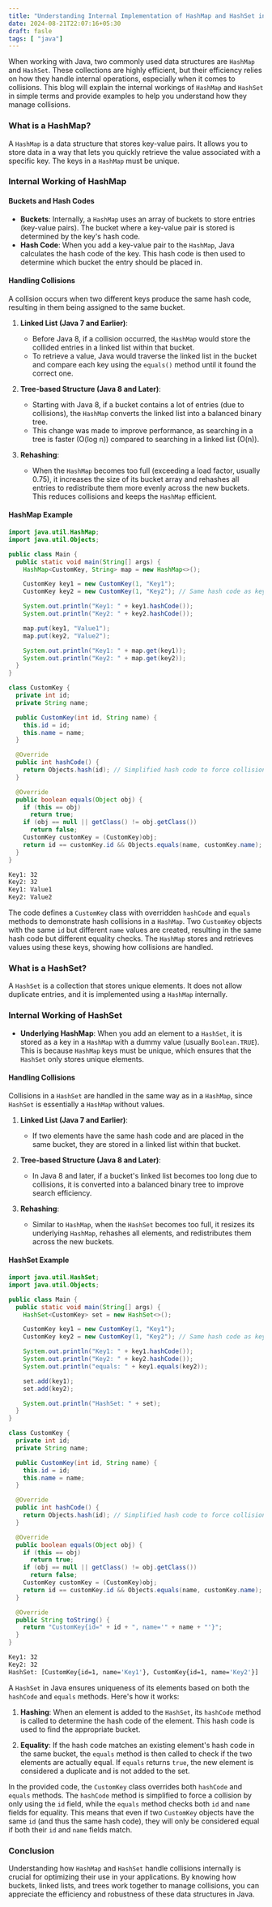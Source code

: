 ```yaml
---
title: "Understanding Internal Implementation of HashMap and HashSet in Java"
date: 2024-08-21T22:07:16+05:30
draft: fasle
tags: [ "java"]
---
```


When working with Java, two commonly used data structures are `HashMap` and `HashSet`. These collections are highly efficient, but their efficiency relies on how they handle internal operations, especially when it comes to collisions. This blog will explain the internal workings of `HashMap` and `HashSet` in simple terms and provide examples to help you understand how they manage collisions.

### What is a HashMap?

A `HashMap` is a data structure that stores key-value pairs. It allows you to store data in a way that lets you quickly retrieve the value associated with a specific key. The keys in a `HashMap` must be unique.

### Internal Working of HashMap

#### Buckets and Hash Codes

- **Buckets**: Internally, a `HashMap` uses an array of buckets to store entries (key-value pairs). The bucket where a key-value pair is stored is determined by the key's hash code.
- **Hash Code**: When you add a key-value pair to the `HashMap`, Java calculates the hash code of the key. This hash code is then used to determine which bucket the entry should be placed in.

#### Handling Collisions

A collision occurs when two different keys produce the same hash code, resulting in them being assigned to the same bucket.

1. **Linked List (Java 7 and Earlier)**:
   - Before Java 8, if a collision occurred, the `HashMap` would store the collided entries in a linked list within that bucket.
   - To retrieve a value, Java would traverse the linked list in the bucket and compare each key using the `equals()` method until it found the correct one.

2. **Tree-based Structure (Java 8 and Later)**:
   - Starting with Java 8, if a bucket contains a lot of entries (due to collisions), the `HashMap` converts the linked list into a balanced binary tree.
   - This change was made to improve performance, as searching in a tree is faster (O(log n)) compared to searching in a linked list (O(n)).

3. **Rehashing**:
   - When the `HashMap` becomes too full (exceeding a load factor, usually 0.75), it increases the size of its bucket array and rehashes all entries to redistribute them more evenly across the new buckets. This reduces collisions and keeps the `HashMap` efficient.

#### HashMap Example

```java
import java.util.HashMap;
import java.util.Objects;

public class Main {
  public static void main(String[] args) {
    HashMap<CustomKey, String> map = new HashMap<>();

    CustomKey key1 = new CustomKey(1, "Key1");
    CustomKey key2 = new CustomKey(1, "Key2"); // Same hash code as key1

    System.out.println("Key1: " + key1.hashCode());
    System.out.println("Key2: " + key2.hashCode());

    map.put(key1, "Value1");
    map.put(key2, "Value2");

    System.out.println("Key1: " + map.get(key1));
    System.out.println("Key2: " + map.get(key2));
  }
}

class CustomKey {
  private int id;
  private String name;

  public CustomKey(int id, String name) {
    this.id = id;
    this.name = name;
  }

  @Override
  public int hashCode() {
    return Objects.hash(id); // Simplified hash code to force collision
  }

  @Override
  public boolean equals(Object obj) {
    if (this == obj)
      return true;
    if (obj == null || getClass() != obj.getClass())
      return false;
    CustomKey customKey = (CustomKey)obj;
    return id == customKey.id && Objects.equals(name, customKey.name);
  }
}
```
```bash
Key1: 32
Key2: 32
Key1: Value1
Key2: Value2
```
The code defines a `CustomKey` class with overridden `hashCode` and `equals` methods to demonstrate hash collisions in a `HashMap`. Two `CustomKey` objects with the same `id` but different `name` values are created, resulting in the same hash code but different equality checks. The `HashMap` stores and retrieves values using these keys, showing how collisions are handled.

### What is a HashSet?

A `HashSet` is a collection that stores unique elements. It does not allow duplicate entries, and it is implemented using a `HashMap` internally.

### Internal Working of HashSet

- **Underlying HashMap**: When you add an element to a `HashSet`, it is stored as a key in a `HashMap` with a dummy value (usually `Boolean.TRUE`). This is because `HashMap` keys must be unique, which ensures that the `HashSet` only stores unique elements.

#### Handling Collisions

Collisions in a `HashSet` are handled in the same way as in a `HashMap`, since `HashSet` is essentially a `HashMap` without values.

1. **Linked List (Java 7 and Earlier)**:
   - If two elements have the same hash code and are placed in the same bucket, they are stored in a linked list within that bucket.

2. **Tree-based Structure (Java 8 and Later)**:
   - In Java 8 and later, if a bucket's linked list becomes too long due to collisions, it is converted into a balanced binary tree to improve search efficiency.

3. **Rehashing**:
   - Similar to `HashMap`, when the `HashSet` becomes too full, it resizes its underlying `HashMap`, rehashes all elements, and redistributes them across the new buckets.

#### HashSet Example

```java
import java.util.HashSet;
import java.util.Objects;

public class Main {
  public static void main(String[] args) {
    HashSet<CustomKey> set = new HashSet<>();

    CustomKey key1 = new CustomKey(1, "Key1");
    CustomKey key2 = new CustomKey(1, "Key2"); // Same hash code as key1

    System.out.println("Key1: " + key1.hashCode());
    System.out.println("Key2: " + key2.hashCode());
    System.out.println("equals: " + key1.equals(key2));

    set.add(key1);
    set.add(key2);

    System.out.println("HashSet: " + set);
  }
}

class CustomKey {
  private int id;
  private String name;

  public CustomKey(int id, String name) {
    this.id = id;
    this.name = name;
  }

  @Override
  public int hashCode() {
    return Objects.hash(id); // Simplified hash code to force collision
  }

  @Override
  public boolean equals(Object obj) {
    if (this == obj)
      return true;
    if (obj == null || getClass() != obj.getClass())
      return false;
    CustomKey customKey = (CustomKey)obj;
    return id == customKey.id && Objects.equals(name, customKey.name);
  }

  @Override
  public String toString() {
    return "CustomKey{id=" + id + ", name='" + name + "'}";
  }
}
```
```bash
Key1: 32
Key2: 32
HashSet: [CustomKey{id=1, name='Key1'}, CustomKey{id=1, name='Key2'}]
```
A `HashSet` in Java ensures uniqueness of its elements based on both the `hashCode` and `equals` methods. Here's how it works:

1. **Hashing**: When an element is added to the `HashSet`, its `hashCode` method is called to determine the hash code of the element. This hash code is used to find the appropriate bucket.

2. **Equality**: If the hash code matches an existing element's hash code in the same bucket, the `equals` method is then called to check if the two elements are actually equal. If `equals` returns `true`, the new element is considered a duplicate and is not added to the set.

In the provided code, the `CustomKey` class overrides both `hashCode` and `equals` methods. The `hashCode` method is simplified to force a collision by only using the `id` field, while the `equals` method checks both `id` and `name` fields for equality. This means that even if two `CustomKey` objects have the same `id` (and thus the same hash code), they will only be considered equal if both their `id` and `name` fields match.

### Conclusion

Understanding how `HashMap` and `HashSet` handle collisions internally is crucial for optimizing their use in your applications. By knowing how buckets, linked lists, and trees work together to manage collisions, you can appreciate the efficiency and robustness of these data structures in Java.
